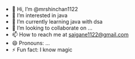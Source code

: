 - 👋 Hi, I’m @mrshinchan1122
- 👀 I’m interested in java
- 🌱 I’m currently learning java with dsa
- 💞️ I’m looking to collaborate on ...
- 📫 How to reach me at saigane1122@gmail.com
- 😄 Pronouns: ...
- ⚡ Fun fact: I know magic 

<!---
mrshinchan1122/mrshinchan1122 is a ✨ special ✨ repository because its `README.md` (this file) appears on your GitHub profile.
You can click the Preview link to take a look at your changes.
--->

